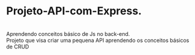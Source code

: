 # Projeto-API-com-Express.<br />
<br />
Aprendendo conceitos básico de Js no back-end.<br /> 
Projeto que visa criar uma pequena API aprendendo os conceitos básicos de CRUD
